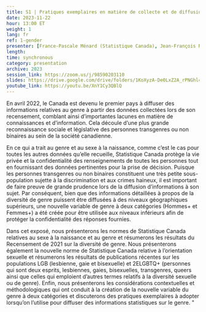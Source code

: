```yaml
---
title: S1 | Pratiques exemplaires en matière de collecte et de diffusion de données sur la diversité de genre et la diversité sexuelle
date: 2023-11-22
hour: 13:00 ET
weight: 1
lang: fr
ref: 1-gender
presenter: [France-Pascale Ménard (Statistique Canada), Jean-François Roy (Statistique Canada), Claude Girard (Statistique Canada)]
length:
time: synchronous
category: presentation
archive: 2023
session_link: https://zoom.us/j/98590203110
slides: https://drive.google.com/drive/folders/1KoXyzA-De0LxZ2A_rPNGhl4JSIT1SJdv?usp=share_link
youtube_link: https://youtu.be/XnY1Cy3QBlQ
---
```

En avril 2022, le Canada est devenu le premier pays à diffuser des informations relatives au genre à partir des données collectées lors de son recensement, comblant ainsi d’importantes lacunes en matière de connaissances et d’information. Cela découle d’une plus grande reconnaissance sociale et législative des personnes transgenres ou non binaires au sein de la société canadienne. <!--more-->

En ce qui a trait au genre et au sexe à la naissance, comme c’est le cas pour toutes les autres données qu’elle recueille, Statistique Canada protège la vie privée et la confidentialité des renseignements de toutes les personnes tout en fournissant des données pertinentes pour la prise de décision. Puisque les personnes transgenres ou non binaires constituent une très petite sous-population sujette à la discrimination et aux crimes haineux, il est important de faire preuve de grande prudence lors de la diffusion d’informations à son sujet. Par conséquent, bien que des informations détaillées à propos de la diversité de genre puissent être diffusées à des niveaux géographiques supérieurs, une nouvelle variable de genre à deux catégories (Hommes+ et Femmes+) a été créée pour être utilisée aux niveaux inférieurs afin de protéger la confidentialité des réponses fournies.

Dans cet exposé, nous présenterons les normes de Statistique Canada relatives au sexe à la naissance et au genre et résumerons les résultats du Recensement de 2021 sur la diversité de genre. Nous présenterons également la nouvelle norme de Statistique Canada relative à l’orientation sexuelle et résumerons les résultats de publications récentes sur les populations LGB (lesbienne, gaie et bisexuelle) et 2ELGBTQ+ (personnes qui sont deux esprits, lesbiennes, gaies, bisexuelles, transgenres, queers ainsi que celles qui emploient d’autres termes relatifs à la diversité sexuelle ou de genre). Enfin, nous présenterons les considérations contextuelles et méthodologiques qui ont conduit à la création de la nouvelle variable du genre à deux catégories et discuterons des pratiques exemplaires à adopter lorsqu’on l’utilise pour diffuser des informations statistiques sur le genre.
"
